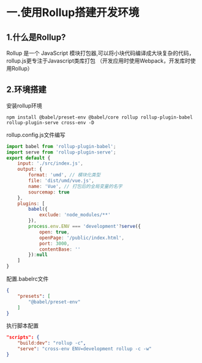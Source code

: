 # 一.使用Rollup搭建开发环境

## 1.什么是Rollup?

Rollup 是一个 JavaScript 模块打包器,可以将小块代码编译成大块复杂的代码， rollup.js更专注于Javascript类库打包 （开发应用时使用Webpack，开发库时使用Rollup）

## 2.环境搭建

安装rollup环境

```shell
npm install @babel/preset-env @babel/core rollup rollup-plugin-babel rollup-plugin-serve cross-env -D

```

rollup.config.js文件编写

```js
import babel from 'rollup-plugin-babel';
import serve from 'rollup-plugin-serve';
export default {
    input: './src/index.js',
    output: {
        format: 'umd', // 模块化类型
        file: 'dist/umd/vue.js', 
        name: 'Vue', // 打包后的全局变量的名字
        sourcemap: true
    },
    plugins: [
        babel({
            exclude: 'node_modules/**'
        }),
        process.env.ENV === 'development'?serve({
            open: true,
            openPage: '/public/index.html',
            port: 3000,
            contentBase: ''
        }):null
    ]
}

```

配置.babelrc文件

```json
{
    "presets": [
        "@babel/preset-env"
    ]
}
```

执行脚本配置

```json
"scripts": {
    "build:dev": "rollup -c",
    "serve": "cross-env ENV=development rollup -c -w"
}
```